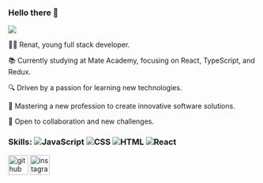 ### Hello there 👋
![](https://media.tenor.com/YUzRkMOL-3EAAAAM/programming-computer-frog.gif)


👨‍💻 Renat, young full stack developer.

📚 Currently studying at Mate Academy, focusing on React, TypeScript, and Redux.

🔍 Driven by a passion for learning new technologies.

🎯 Mastering a new profession to create innovative software solutions.

🤝 Open to collaboration and new challenges.

### Skills: ![JavaScript](https://img.shields.io/badge/-JavaScript-F7DF1E?logo=javascript&logoColor=white) ![CSS](https://img.shields.io/badge/-CSS-1572B6?logo=css3&logoColor=white) ![HTML](https://img.shields.io/badge/-HTML-E34F26?logo=html5&logoColor=white) ![React](https://img.shields.io/badge/-React-61DAFB?logo=react&logoColor=white)



[<img src='https://cdn.jsdelivr.net/npm/simple-icons@3.0.1/icons/github.svg' alt='github' height='40'>](https://github.com/Abdrakhmanov-Renat) [<img src='https://cdn.jsdelivr.net/npm/simple-icons@3.0.1/icons/instagram.svg' alt='instagram' height='40'>](https://www.instagram.com/https://www.instagram.com/sshpenat//)


